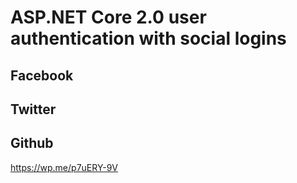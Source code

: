 # ASP.NET Core 2.0 user authentication with social logins
## Facebook
## Twitter
## Github
https://wp.me/p7uERY-9V
